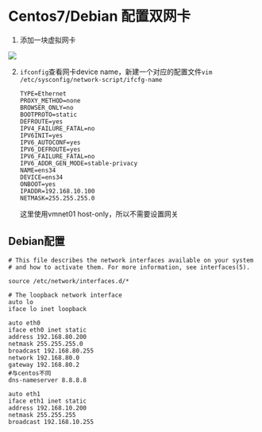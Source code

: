# Centos7/Debian 配置双网卡

1. 添加一块虚拟网卡

<img src="..\..\..\..\imgs\_Linux\Snipaste_2020-09-18_16-41-43.png"/>

2. `ifconfig`查看网卡device name，新建一个对应的配置文件`vim /etc/sysconfig/network-script/ifcfg-name`

   ```
   TYPE=Ethernet
   PROXY_METHOD=none
   BROWSER_ONLY=no
   BOOTPROTO=static
   DEFROUTE=yes
   IPV4_FAILURE_FATAL=no
   IPV6INIT=yes
   IPV6_AUTOCONF=yes
   IPV6_DEFROUTE=yes
   IPV6_FAILURE_FATAL=no
   IPV6_ADDR_GEN_MODE=stable-privacy
   NAME=ens34
   DEVICE=ens34
   ONBOOT=yes
   IPADDR=192.168.10.100
   NETMASK=255.255.255.0
   ```

   这里使用vmnet01 host-only，所以不需要设置网关

## Debian配置

```
# This file describes the network interfaces available on your system
# and how to activate them. For more information, see interfaces(5).

source /etc/network/interfaces.d/*

# The loopback network interface
auto lo
iface lo inet loopback

auto eth0
iface eth0 inet static
address 192.168.80.200
netmask 255.255.255.0
broadcast 192.168.80.255
network 192.168.80.0
gateway 192.168.80.2
#与centos不同
dns-nameserver 8.8.8.8 

auto eth1
iface eth1 inet static
address 192.168.10.200
netmask 255.255.255
broadcast 192.168.10.255
```



